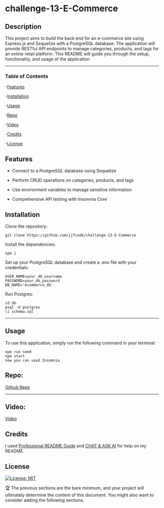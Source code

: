 # challenge-13-E-Commerce

## Description

This project aims to build the back end for an e-commerce site using Express.js and Sequelize with a PostgreSQL database. The application will provide RESTful API endpoints to manage categories, products, and tags for an online retail platform. This README will guide you through the setup, functionality, and usage of the application.

 --- 

### Table of Contents

-[Features](#features)

-[Installation](#installation)

-[Usage](#usage)

-[Repo](#repo)

-[Video](#video)

-[Credits](#credits)

-[License](#license)

## Features


- Connect to a PostgreSQL database using Sequelize

- Perform CRUD operations on categories, products, and tags

- Use environment variables to manage sensitive information

- Comprehensive API testing with Insomnia Core

 
## Installation

Clone the repository:

```
git clone https://github.com/jjfcode/challenge-13-E-Commerce
```
Install the dependencies:
```
npm i
```
Set up your PostgreSQL database and create a .env file with your credentials:

```
USER_NAME=your_db_username
PASSWORD=your_db_password
DB_NAME='ecommerce_db'
````
Run Postgres:

```
cd db
psql -U postgres
\i schema.sql
```

 --- 

## Usage

To use this application, simply run the following command in your terminal:


```
npm run seed
npm start
now you can used Insomnia
```

## **Repo:**

[Github Repo](https://github.com/jjfcode/challenge-13-E-Commerce)

---

## **Video:**

[Video](https://drive.google.com/file/d/1Q6Ffuez1kL4lLniaAUG4iQ9dlkv3HptO/view?usp=sharing)

## Credits

I used [Professional README Guide](https://coding-boot-camp.github.io/full-stack/github/professional-readme-guide) and [CHAT & ASK AI](https://askaichat.app/) for help on my README.
 
## License

[![License: MIT](https://img.shields.io/badge/License-MIT-yellow.svg)](https://opensource.org/licenses/MIT)

🏆 The previous sections are the bare minimum, and your project will ultimately determine the content of this document. You might also want to consider adding the following sections.
